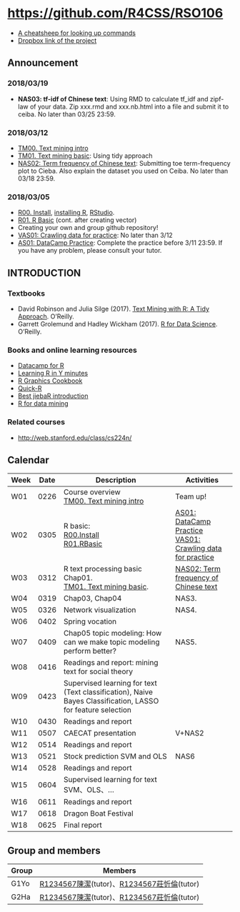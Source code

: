 # https://github.com/R4CSS/RSO106

* [A cheatsheep for looking up commands](RCheatSheep.pdf)
* [Dropbox link of the project](https://www.dropbox.com/sh/g9c3bw82kukyksu/AADAvGTCP5MtchM75E4Pep9fa?dl=0)

## Announcement

### 2018/03/19
* **NAS03: tf-idf of Chinese text**: Using RMD to calculate tf_idf and zipf-law of your data. Zip xxx.rmd and xxx.nb.html into a file and submit it to ceiba. No later than 03/25 23:59.

### 2018/03/12

* [TM00. Text mining intro](https://docs.google.com/presentation/d/e/2PACX-1vQH2YgMFgMUzXis8EqqReufWx1sViFyU24K0bUzzzUy_knywzz9051SzwMWN2qWjjs5IjhJZS6PhZ1X/pub?start=false&loop=false&delayms=3000)
* [TM01. Text mining basic](https://docs.google.com/presentation/d/e/2PACX-1vThdGCnMHpppPqIjtC5kDtpM1sgeO_-U59DrvqaMrESJUm1yZ1lhPZwfeX3rUfSk1nn9JL7jyynE2Gg/pub?start=false&loop=false&delayms=3000): Using tidy approach
* [NAS02: Term frequency of Chinese text](https://github.com/R4CSS/Assignments/blob/master/TM01_termFreq.md): Submitting toe term-frequency plot to Cieba. Also explain the dataset you used on Ceiba. No later than 03/18 23:59.


### 2018/03/05

* [R00. Install](https://docs.google.com/presentation/d/e/2PACX-1vSNj-P2-8cJptSy-eRMKXs4eSNgLgeaCHiF22THEDkmijIXaqFA8U67T3Lp-iR0ibXssD-NHUq5DEG2/pub?start=false&loop=false&delayms=3000), [installing R](https://cran.r-project.org/), [RStudio](https://www.rstudio.com/products/rstudio/download/#download).
* [R01. R Basic](https://docs.google.com/presentation/d/e/2PACX-1vRjb_W1Vo9-zD9F4FmWOiB6K4ezkF6W64OKcX7bZD6ordKvOT-6LFoGi0le-HzT2ABKudDNhr_qKt2x/pub?start=false&loop=false&delayms=3000&slide=id.g2074c710b4_0_293) (cont. after creating vector)
* Creating your own and group github repository!
* [VAS01: Crawling data for practice](VAS01.md): No later than 3/12
* [AS01: DataCamp Practice](https://github.com/R4CSS/Assignments/blob/master/01DataCamp.md): Complete the practice before 3/11 23:59. If you have any problem, please consult your tutor.
## INTRODUCTION
### Textbooks
* David Robinson and Julia Silge (2017). [Text Mining with R: A Tidy Approach](http://tidytextmining.com/). O’Reilly.
* Garrett Grolemund and Hadley Wickham (2017). [R for Data Science](http://r4ds.had.co.nz/index.html). O’Reilly.

### Books and online learning resources

* [Datacamp for R](https://www.datacamp.com/courses/tech:r)
* [Learning R in Y minutes](https://learnxinyminutes.com/docs/r/)
* [R Graphics Cookbook](http://www.cookbook-r.com/Graphs/)
* [Quick-R](http://www.statmethods.net/)
* [Best jiebaR introduction](http://blog.fens.me/r-word-jiebar/)
* [R for data mining](http://www.rdatamining.com/)

### Related courses

- http://web.stanford.edu/class/cs224n/

## Calendar

| Week | Date | Description | Activities|
|-----|-----|-----|-----|
| W01 | 0226 | Course overview <br/>[TM00. Text mining intro](https://docs.google.com/presentation/d/e/2PACX-1vQH2YgMFgMUzXis8EqqReufWx1sViFyU24K0bUzzzUy_knywzz9051SzwMWN2qWjjs5IjhJZS6PhZ1X/pub?start=false&loop=false&delayms=3000)| Team up!|
| W02 | 0305 | R basic: <br/>[R00.Install](https://docs.google.com/presentation/d/e/2PACX-1vSNj-P2-8cJptSy-eRMKXs4eSNgLgeaCHiF22THEDkmijIXaqFA8U67T3Lp-iR0ibXssD-NHUq5DEG2/pub?start=false&loop=false&delayms=3000)<br/>[R01.RBasic](https://docs.google.com/presentation/d/e/2PACX-1vRjb_W1Vo9-zD9F4FmWOiB6K4ezkF6W64OKcX7bZD6ordKvOT-6LFoGi0le-HzT2ABKudDNhr_qKt2x/pub?start=false&loop=false&delayms=3000&slide=id.g2074c710b4_0_293)| [AS01: DataCamp Practice](https://github.com/R4CSS/Assignments/blob/master/01DataCamp.md)<br/>[VAS01: Crawling data for practice](VAS01.md)|
| W03 | 0312 | R text processing basic Chap01. <br/>[TM01. Text mining basic](https://docs.google.com/presentation/d/e/2PACX-1vThdGCnMHpppPqIjtC5kDtpM1sgeO_-U59DrvqaMrESJUm1yZ1lhPZwfeX3rUfSk1nn9JL7jyynE2Gg/pub?start=false&loop=false&delayms=3000). | [NAS02: Term frequency of Chinese text](https://github.com/R4CSS/Assignments/blob/master/TM01_termFreq.md)|
| W04 | 0319 | Chap03, Chap04 | NAS3. |
| W05 | 0326 | Network visualization| NAS4. |
| W06 | 0402 | Spring vocation| |
| W07 | 0409 | Chap05 topic modeling: How can we make topic modeling perform better?|NAS5.|
| W08 | 0416 | Readings and report: mining text for social theory | |
| W09 | 0423 | Supervised learning for text (Text classification), Naive Bayes Classification, LASSO for feature selection| |
| W10 | 0430 | Readings and report | |
| W11 | 0507 | CAECAT presentation | V+NAS2 |
| W12 | 0514 | Readings and report | |
| W13 | 0521 | Stock prediction SVM and OLS | NAS6|
| W14 | 0528 | Readings and report | |
| W15 | 0604 | Supervised learning for text SVM、OLS、… | |
| W16 | 0611 | Readings and report | |
| W17 | 0618 | Dragon Boat Festival| |
| W18 | 0625 | Final report | |

## Group and members

|Group|Members|
|-----|-----|
|G1Yo|[R1234567陳潔](http://www.google.com)(tutor)、[R1234567莊忻倫](http://www.google.com)(tutor)|
|G2Ha|[R1234567陳潔](http://www.google.com)(tutor)、[R1234567莊忻倫](http://www.google.com)(tutor)|
